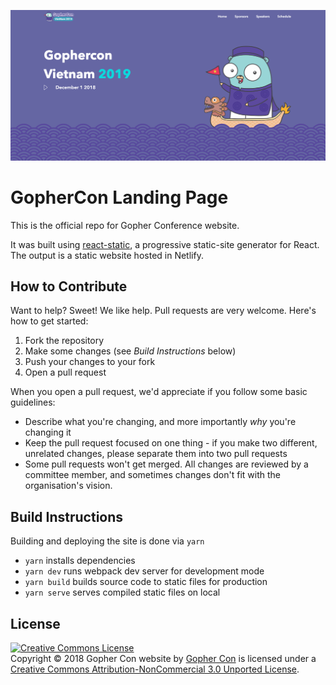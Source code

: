 ![](public/images/website.png)

# GopherCon Landing Page

This is the official repo for Gopher Conference website.

It was built using [react-static](https://github.com/nozzle/react-static), a progressive static-site generator for React. The output is a static website hosted in Netlify.

## How to Contribute

Want to help? Sweet! We like help. Pull requests are very welcome. Here's how
to get started:

1. Fork the repository
2. Make some changes (see _Build Instructions_ below)
3. Push your changes to your fork
4. Open a pull request

When you open a pull request, we'd appreciate if you follow some basic
guidelines:

- Describe what you're changing, and more importantly _why_ you're changing it
- Keep the pull request focused on one thing - if you make two different,
  unrelated changes, please separate them into two pull requests
- Some pull requests won't get merged. All changes are reviewed by a committee
  member, and sometimes changes don't fit with the organisation's vision.

## Build Instructions

Building and deploying the site is done via `yarn`

- `yarn` installs dependencies
- `yarn dev` runs webpack dev server for development mode
- `yarn build` builds source code to static files for production
- `yarn serve` serves compiled static files on local

## License

<a rel="license" href="http://creativecommons.org/licenses/by-nc/3.0/"><img alt="Creative Commons License" style="border-width:0" src="http://i.creativecommons.org/l/by-nc/3.0/88x31.png" /></a><br /><span xmlns:dct="http://purl.org/dc/terms/" property="dct:title">Copyright © 2018 Gopher Con website</span> by <a xmlns:cc="http://creativecommons.org/ns#" href="#" property="cc:attributionName" rel="cc:attributionURL">Gopher Con</a> is licensed under a <a rel="license" href="http://creativecommons.org/licenses/by-nc/3.0/">Creative Commons Attribution-NonCommercial 3.0 Unported License</a>.<br />

